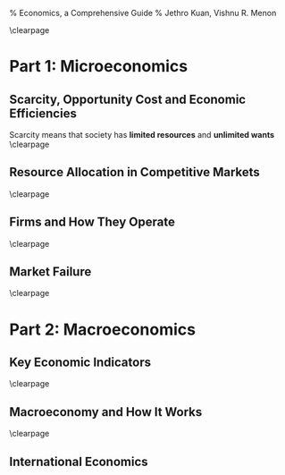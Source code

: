 % Economics, a Comprehensive Guide
% Jethro Kuan, Vishnu R. Menon

\clearpage

# Part 1: Microeconomics

## Scarcity, Opportunity Cost and Economic Efficiencies
Scarcity means that society has __limited resources__ and __unlimited wants__
\clearpage

## Resource Allocation in Competitive Markets

\clearpage

## Firms and How They Operate
\clearpage

## Market Failure
\clearpage

# Part 2: Macroeconomics

## Key Economic Indicators
\clearpage

## Macroeconomy and How It Works
\clearpage

## International Economics
